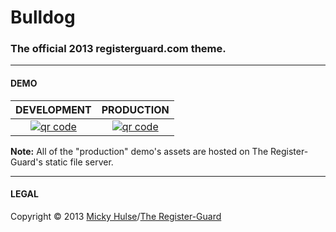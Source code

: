 # Bulldog

### The official 2013 registerguard.com theme.

---

#### DEMO

DEVELOPMENT | PRODUCTION
:-: | :-:
[![qr code](http://chart.apis.google.com/chart?cht=qr&chl=http://registerguard.github.io/bulldog/build/files/&chs=240x240)](http://registerguard.github.io/bulldog/build/files/) | [![qr code](http://chart.apis.google.com/chart?cht=qr&chl=http://registerguard.github.io/bulldog/dist/&chs=240x240)](http://registerguard.github.io/bulldog/dist/)

**Note:** All of the "production" demo's assets are hosted on The Register-Guard's static file server.

---

#### LEGAL

Copyright &copy; 2013 [Micky Hulse](http://hulse.me)/[The Register-Guard](http://www.registerguard.com)